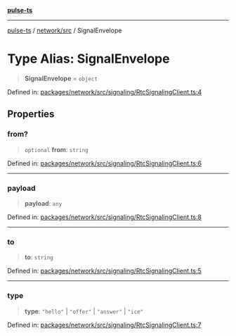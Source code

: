[**pulse-ts**](../../../README.md)

***

[pulse-ts](../../../README.md) / [network/src](../README.md) / SignalEnvelope

# Type Alias: SignalEnvelope

> **SignalEnvelope** = `object`

Defined in: [packages/network/src/signaling/RtcSignalingClient.ts:4](https://github.com/jlehett/pulse-ts/blob/a2a18767041a6b69ca4c5f6131d2de266097750e/packages/network/src/signaling/RtcSignalingClient.ts#L4)

## Properties

### from?

> `optional` **from**: `string`

Defined in: [packages/network/src/signaling/RtcSignalingClient.ts:6](https://github.com/jlehett/pulse-ts/blob/a2a18767041a6b69ca4c5f6131d2de266097750e/packages/network/src/signaling/RtcSignalingClient.ts#L6)

***

### payload

> **payload**: `any`

Defined in: [packages/network/src/signaling/RtcSignalingClient.ts:8](https://github.com/jlehett/pulse-ts/blob/a2a18767041a6b69ca4c5f6131d2de266097750e/packages/network/src/signaling/RtcSignalingClient.ts#L8)

***

### to

> **to**: `string`

Defined in: [packages/network/src/signaling/RtcSignalingClient.ts:5](https://github.com/jlehett/pulse-ts/blob/a2a18767041a6b69ca4c5f6131d2de266097750e/packages/network/src/signaling/RtcSignalingClient.ts#L5)

***

### type

> **type**: `"hello"` \| `"offer"` \| `"answer"` \| `"ice"`

Defined in: [packages/network/src/signaling/RtcSignalingClient.ts:7](https://github.com/jlehett/pulse-ts/blob/a2a18767041a6b69ca4c5f6131d2de266097750e/packages/network/src/signaling/RtcSignalingClient.ts#L7)

